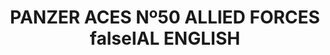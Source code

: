 ---
layout: product
title: "PANZER ACES Nº50 ALLIED FORCES falseIAL ENGLISH"
price: "1500" 
desc: "Časopis"
img_path: "/assets/img/PANZ-0050.jpg"
brand: "AMMO"
available: false
special_offer: false
new: false
soon: false
cat: "090000"
subcat: "090100"
subsubcat: "090101"
sifra: "PANZ-0050"
popular: false
---